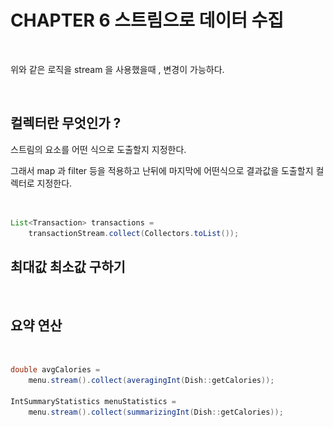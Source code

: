 # CHAPTER 6 스트림으로 데이터 수집



<figure><img src=".gitbook/assets/스크린샷 2024-02-11 오후 7.42.14.png" alt=""><figcaption></figcaption></figure>

위와 같은 로직을 stream 을 사용했을때 , 변경이 가능하다.



<figure><img src=".gitbook/assets/스크린샷 2024-02-11 오후 7.42.54.png" alt=""><figcaption></figcaption></figure>



## 컬렉터란 무엇인가 ?

스트림의 요소를 어떤 식으로 도출할지 지정한다.

그래서 map 과 filter 등을 적용하고 난뒤에 마지막에 어떤식으로 결과값을 도출할지 컬렉터로 지정한다.



<figure><img src=".gitbook/assets/스크린샷 2024-02-11 오후 8.09.56.png" alt=""><figcaption></figcaption></figure>

```java
List<Transaction> transactions = 
    transactionStream.collect(Collectors.toList());
```



## 최대값 최소값 구하기

<figure><img src=".gitbook/assets/스크린샷 2024-02-11 오후 8.16.36.png" alt=""><figcaption></figcaption></figure>



## 요약 연산

<figure><img src=".gitbook/assets/스크린샷 2024-02-11 오후 8.20.46.png" alt=""><figcaption></figcaption></figure>

```java
double avgCalories = 
    menu.stream().collect(averagingInt(Dish::getCalories));
    
IntSummaryStatistics menuStatistics =
    menu.stream().collect(summarizingInt(Dish::getCalories));
```







